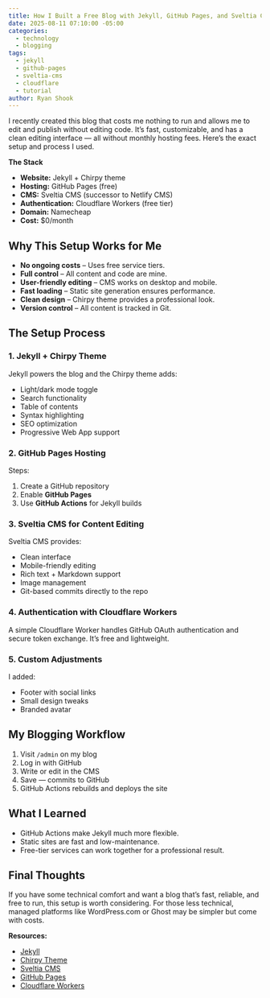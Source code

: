 ```yaml
---
title: How I Built a Free Blog with Jekyll, GitHub Pages, and Sveltia CMS
date: 2025-08-11 07:10:00 -05:00
categories:
  - technology
  - blogging
tags:
  - jekyll
  - github-pages
  - sveltia-cms
  - cloudflare
  - tutorial
author: Ryan Shook
---
```

I recently created this blog that costs me nothing to run and allows me to edit and publish without editing code. It’s fast, customizable, and has a clean editing interface — all without monthly hosting fees. Here’s the exact setup and process I used.

**The Stack**

- **Website:** Jekyll + Chirpy theme
- **Hosting:** GitHub Pages (free)
- **CMS:** Sveltia CMS (successor to Netlify CMS)
- **Authentication:** Cloudflare Workers (free tier)
- **Domain:** Namecheap
- **Cost:** $0/month

## **Why This Setup Works for Me**

- **No ongoing costs** – Uses free service tiers.
- **Full control** – All content and code are mine.
- **User-friendly editing** – CMS works on desktop and mobile.
- **Fast loading** – Static site generation ensures performance.
- **Clean design** – Chirpy theme provides a professional look.
- **Version control** – All content is tracked in Git.

## **The Setup Process**

### 1. Jekyll + Chirpy Theme

Jekyll powers the blog and the Chirpy theme adds:

- Light/dark mode toggle
- Search functionality
- Table of contents
- Syntax highlighting
- SEO optimization
- Progressive Web App support

### 2. GitHub Pages Hosting

Steps:

1. Create a GitHub repository
2. Enable **GitHub Pages**
3. Use **GitHub Actions** for Jekyll builds

### 3. Sveltia CMS for Content Editing

Sveltia CMS provides:

- Clean interface
- Mobile-friendly editing
- Rich text + Markdown support
- Image management
- Git-based commits directly to the repo

### 4. Authentication with Cloudflare Workers

A simple Cloudflare Worker handles GitHub OAuth authentication and secure token exchange. It’s free and lightweight.

### 5. Custom Adjustments

I added:

- Footer with social links
- Small design tweaks
- Branded avatar

## **My Blogging Workflow**

1. Visit `/admin` on my blog
2. Log in with GitHub
3. Write or edit in the CMS
4. Save — commits to GitHub
5. GitHub Actions rebuilds and deploys the site

## **What I Learned**

- GitHub Actions make Jekyll much more flexible.
- Static sites are fast and low-maintenance.
- Free-tier services can work together for a professional result.

## **Final Thoughts**

If you have some technical comfort and want a blog that’s fast, reliable, and free to run, this setup is worth considering. For those less technical, managed platforms like WordPress.com or Ghost may be simpler but come with costs.

**Resources:**

- [Jekyll](https://jekyllrb.com/)
- [Chirpy Theme](https://github.com/cotes2020/jekyll-theme-chirpy)
- [Sveltia CMS](https://github.com/sveltia/sveltia-cms)
- [GitHub Pages](https://pages.github.com/)
- [Cloudflare Workers](https://workers.cloudflare.com/)

